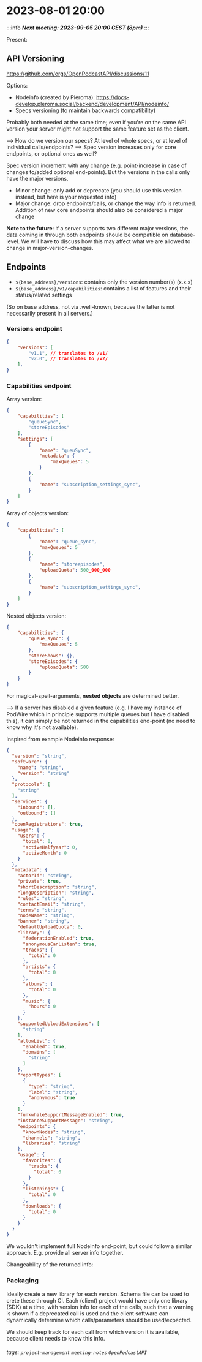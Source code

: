 2023-08-01 20:00
===
:::info
***Next meeting: 2023-09-05 20:00 CEST (8pm)***
:::

Present: 

## API Versioning
https://github.com/orgs/OpenPodcastAPI/discussions/11

Options:
* Nodeinfo (created by Pleroma): https://docs-develop.pleroma.social/backend/development/API/nodeinfo/
* Specs versioning (to maintain backwards compatibility)

Probably both needed at the same time; even if you're on the same API version your server might not support the same feature set as the client.

--> How do we version our specs? At level of whole specs, or at level of individual calls/endpoints?
--> Spec version increases only for core endpoints, or optional ones as well?

Spec version increment with any change (e.g. point-increase in case of changes to/added optional end-points). But the versions in the calls only have the major versions.

* Minor change: only add or deprecate (you should use this version instead, but here is your requested info)
* Major change: drop endpoints/calls, or change the way info is returned. Addition of new core endpoints should also be considered a major change

**Note to the future**: if a server supports two different major versions, the data coming in through both endpoints should be compatible on database-level. We will have to discuss how this may affect what we are allowed to change in major-version-changes.

## Endpoints

- `${base_address}/versions`: contains only the version number(s) (x.x.x)
- `${base_address}/v1/capabilities`: contains a list of features and their status/related settings

(So on base address, not via .well-known, because the latter is not necessarily present in all servers.)

### Versions endpoint
```json
{
    "versions": [
		"v1.1", // translates to /v1/
		"v2.0", // translates to /v2/
	],
}
```

### Capabilities endpoint

Array version:
```json
{
    "capabilities": [
        "queueSync",
        "storeEpisodes"
    ],
    "settings": [
        {
            "name": "queuSync",
            "metadata": {
                "maxQueues": 5
            }
        },
        {
            "name": "subscription_settings_sync",
        }
    ]
}
```

Array of objects version:
```json
{
    "capabilities": [
        {
            "name": "queue_sync",
            "maxQueues": 5
        },
        {
            "name": "storeepisodes",
            "uploadQuota": 500_000_000
        },
        {
            "name": "subscription_settings_sync",
        }
    ]
}
```

Nested objects version:
```json
{
    "capabilities": {
        "queue_sync": {
            "maxQueues": 5
        },
        "storeShows": {},
        "storeEpisodes": {
            "uploadQuota": 500
        }
    }
}
```

For magical-spell-arguments, **nested objects** are determined better.

--> If a server has disabled a given feature (e.g. I have my instance of PodWire which in principle supports multiple queues but I have disabled this), it can simply be not returned in the capabilities end-point (no need to know why it's not available).

Inspired from example Nodeinfo response:

```json
{
  "version": "string",
  "software": {
    "name": "string",
    "version": "string"
  },
  "protocols": [
    "string"
  ],
  "services": {
    "inbound": [],
    "outbound": []
  },
  "openRegistrations": true,
  "usage": {
    "users": {
      "total": 0,
      "activeHalfyear": 0,
      "activeMonth": 0
    }
  },
  "metadata": {
    "actorId": "string",
    "private": true,
    "shortDescription": "string",
    "longDescription": "string",
    "rules": "string",
    "contactEmail": "string",
    "terms": "string",
    "nodeName": "string",
    "banner": "string",
    "defaultUploadQuota": 0,
    "library": {
      "federationEnabled": true,
      "anonymousCanListen": true,
      "tracks": {
        "total": 0
      },
      "artists": {
        "total": 0
      },
      "albums": {
        "total": 0
      },
      "music": {
        "hours": 0
      }
    },
    "supportedUploadExtensions": [
      "string"
    ],
    "allowList": {
      "enabled": true,
      "domains": [
        "string"
      ]
    },
    "reportTypes": [
      {
        "type": "string",
        "label": "string",
        "anonymous": true
      }
    ],
    "funkwhaleSupportMessageEnabled": true,
    "instanceSupportMessage": "string",
    "endpoints": {
      "knownNodes": "string",
      "channels": "string",
      "libraries": "string"
    },
    "usage": {
      "favorites": {
        "tracks": {
          "total": 0
        }
      },
      "listenings": {
        "total": 0
      },
      "downloads": {
        "total": 0
      }
    }
  }
}
```

We wouldn't implement full NodeInfo end-point, but could follow a similar approach. E.g. provide all server info together.

Changeability of the returned info: 


### Packaging

Ideally create a new library for each version. Schema file can be used to crete these through CI. Each (client) project would have only one library (SDK) at a time, with version info for each of the calls, such that a warning is shown if a deprecated call is used and the client software can dynamically determine which calls/parameters should be used/expected.

We should keep track for each call from which version it is available, because client needs to know this info.

###### tags: `project-management` `meeting-notes` `OpenPodcastAPI`